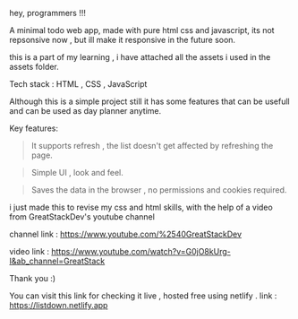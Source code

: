 hey, programmers !!!

A minimal todo web app, made with pure html css and javascript, its not repsonsive now , but ill make it responsive in the future soon.

this is a part of my learning , i have attached all the assets i used in the assets folder.

Tech stack : HTML , CSS , JavaScript

Although this is a simple project still it has some features that can be usefull and can be used as day planner anytime.

Key features:

> It supports refresh , the list doesn't get affected by refreshing the page.

> Simple UI , look and feel.

> Saves the data in the browser , no permissions and cookies required.

i just made this to revise my css and html skills, with the help of a video from GreatStackDev's youtube channel

channel link :
https://www.youtube.com/%2540GreatStackDev

video link : https://www.youtube.com/watch?v=G0jO8kUrg-I&ab_channel=GreatStack

Thank you :)

You can visit this link for checking it live , hosted free using netlify .
link : https://listdown.netlify.app
